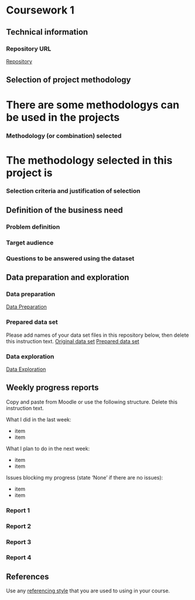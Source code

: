# Coursework 1

## Technical information
### Repository URL
[Repository](https://github.com/ucl-comp0035/coursework-1-Longfei-CLF.git)

## Selection of project methodology
# There are some methodologys can be used in the projects
### Methodology (or combination) selected
# The methodology selected in this project is
### Selection criteria and justification of selection


## Definition of the business need
### Problem definition

### Target audience

### Questions to be answered using the dataset


## Data preparation and exploration
### Data preparation
[Data Preparation](data_preparation.py)

### Prepared data set
Please add names of your data set files in this repository below, then delete this instruction text.
[Original data set](GVP_Eruption_Results.xls)
[Prepared data set]()

### Data exploration

[Data Exploration]()

## Weekly progress reports
Copy and paste from Moodle or use the following structure. Delete this instruction text.

What I did in the last week:
- item
- item

What I plan to do in the next week:
- item
- item

Issues blocking my progress (state ‘None’ if there are no issues):
- item
- item

### Report 1

### Report 2

### Report 3

### Report 4

## References
Use any [referencing style](https://library-guides.ucl.ac.uk/referencing-plagiarism/referencing-styles) that you are
used to using in your course.
